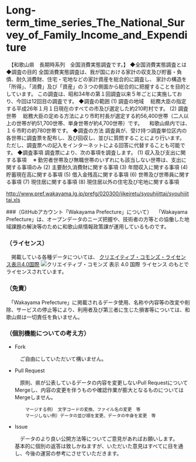 # Long-term_time_series_The_National_Survey_of_Family_Income_and_Expenditure
　【和歌山県　長期時系列　全国消費実態調査です。】
◆全国消費実態調査とは
◆調査の目的
全国消費実態調査は、我が国における家計の収支及び貯蓄・負債、耐久消費財、住宅・宅地などの家計資産を総合的に調査し、
家計の構造を「所得」、「消費」及び「資産」の３つの側面から総合的に把握することを目的としています。 
この調査は、昭和34年の第１回調査以来５年ごとに実施しており、今回は12回目の調査です。 
◆調査の範囲
(1) 調査の地域
　総務大臣の指定する平成26年１月１日現在のすべての市及び選定した約210町村です。
(2) 調査世帯
　総務大臣の定める方法により市町村長が選定する約56,400世帯（二人以上の世帯が約51,700世帯、単身世帯が約4,700世帯）です。
　和歌山県内では、１６市町の約780世帯です。
◆調査の方法
調査員が、受け持つ調査単位区内の各世帯に調査票を配布し、及び回収し、並びに質問することにより行います。
ただし、調査票への記入をインターネットによる回答に代替することも可能です。
◆調査事項
調査票により、次の事項を調査します。
(1) 収入及び支出に関する事項
　※ 勤労者世帯及び無職世帯のいずれにも該当しない世帯は、支出に関する事項のみ
(2) 主要耐久消費財に関する事項
(3) 年間収入に関する事項
(4) 貯蓄現在高に関する事項
(5) 借入金残高に関する事項
(6) 世帯及び世帯員に関する事項
(7) 現住居に関する事項
(8) 現住居以外の住宅及び宅地に関する事項

http://www.pref.wakayama.lg.jp/prefg/020300/jikeiretu/syouhijittai/syouhijittai.xls

###（GitHubアカウント「Wakayama Prefecture」について）
　「Wakayama Prefecture」は、オープンデータのニーズ把握や、技術者の方等との協働した地域課題の解決等のために和歌山県情報政策課が運用しているものです。

### （ライセンス）

　掲載している各種データについては、
[クリエイティブ・コモンズ・ライセンス表示4.0国際](https://creativecommons.org/licenses/by/4.0/deed.ja)
![クリエイティブ・コモンズ 表示 4.0 国際 ライセンス](https://licensebuttons.net/l/by/4.0/88x31.png)
のもとでライセンスされています。

### （免責）

　「Wakayama Prefecture」に掲載されるデータ使用、名称や内容等の改変や削除、サービスの停止等により、利用者及び第三者に生じた損害等については、和歌山県は一切責任を負いません。

### （個別機能についての考え方）

- Fork

    　ご自由にしていただいて構いません。

- Pull Request

    　原則、県が公表しているデータの内容を変更しないPull RequestについてMergeし、内容の変更を伴うものや確認作業が膨大となるものについてはMergeしません。

          マージする例）　文字コードの変換、ファイル名の変更　等
          マージしない例）データの並び順を変更、データの中身を変更　等

- Issue

    　データのより良い公開方法等についてご意見があればお願いします。<br />
    基本的に個別の返答は致しかねますが、いただいた意見はすべてに目を通し、今後の運営の参考にさせていただきます。
